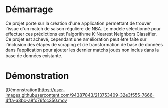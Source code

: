 # Démarrage

Ce projet porte sur la création d'une application permettant de trouver l'issue d'un match de saison régulière de NBA. Le modèle sélectionné pour effectuer ces prédictions est l'algorithme K-Nearest Neighbors Classifier. Ce projet est achevé, cependant une amélioration peut être faîte sur l'inclusion des étapes de scraping et de transformation de base de données dans l'application pour ajouter les dernier matchs joués non inclus dans la base de données existante. 

# Démonstration

[Démonstration]https://user-images.githubusercontent.com/94387843/213753409-32e3f555-7666-4ffa-a3bc-a8fc76fcc350.mov


